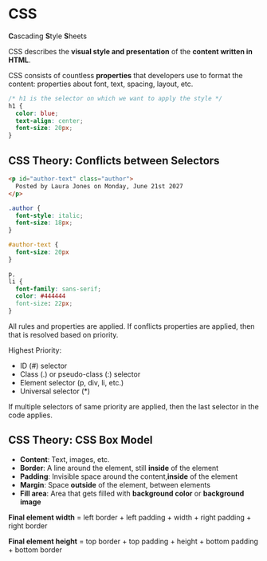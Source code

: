 # CSS

**C**ascading **S**tyle **S**heets

CSS describes the **visual style and presentation** of the **content written in HTML**.

CSS consists of countless **properties** that developers use to format the content: properties about font, text, spacing, layout, etc.

```css
/* h1 is the selector on which we want to apply the style */
h1 {
  color: blue;
  text-align: center;
  font-size: 20px;
}
```

## CSS Theory: Conflicts between Selectors

```html
<p id="author-text" class="author">
  Posted by Laura Jones on Monday, June 21st 2027
</p>
```

```css
.author {
  font-style: italic;
  font-size: 18px;
}

#author-text {
  font-size: 20px
}

p,
li {
  font-family: sans-serif;
  color: #444444
  font-size: 22px;
}
```

All rules and properties are applied. If conflicts properties are applied, then that is resolved based on priority.

Highest Priority:

- ID (#) selector
- Class (.) or pseudo-class (:) selector
- Element selector (p, div, li, etc.)
- Universal selector (*)

If multiple selectors of same priority are applied, then the last selector in the code applies.

## CSS Theory: CSS Box Model

- **Content**: Text, images, etc.
- **Border**: A line around the element, still **inside** of the element
- **Padding**: Invisible space around the content,**inside** of the element
- **Margin**: Space **outside** of the element, between elements
- **Fill area**: Area that gets filled with **background color** or **background image**

**Final element width** = left border + left padding + width + right padding + right border

**Final element height** = top border + top padding + height + bottom padding + bottom border
